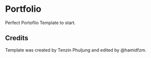 # Portfolio

Perfect Portoflio Template to start.

## Credits

Template was created by Tenzin Phuljung and edited by @hamidfzm.
